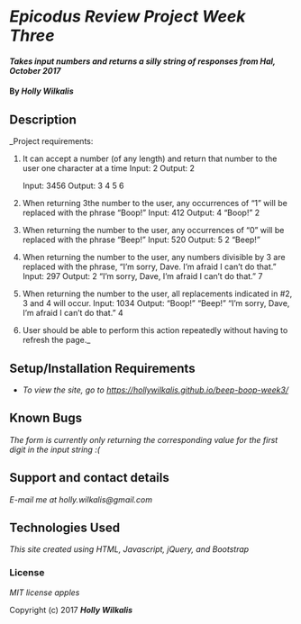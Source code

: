 # _Epicodus Review Project Week Three_

#### _Takes input numbers and returns a silly string of responses from Hal, October 2017_

#### By _Holly Wilkalis_

## Description
_Project requirements:

1) It can accept a number (of any length) and return that number to the user one character at a time
	Input: 	2
	Output: 	2

	Input: 	3456
	Output: 	3
			4
			5
			6

2) When returning 3the number to the user, any occurrences of “1” will be replaced with the phrase “Boop!”
	Input: 	412
	Output: 	4
			“Boop!”
			2


3) When returning the number to the user, any occurrences of “0” will be replaced with the phrase “Beep!”
	Input:		520
	Output: 	5
			2
			“Beep!”

4) When returning the number to the user, any numbers divisible by 3 are replaced with the phrase, “I’m sorry, Dave. I’m afraid I can’t do that.”
	Input: 	297
	Output: 	2
			“I’m sorry, Dave, I’m afraid I can’t do that.”
			7

5) When returning the number to the user, all replacements indicated in #2, 3 and 4 will occur.
	Input: 	1034
	Output:	“Boop!”
			“Beep!”
			“I’m sorry, Dave, I’m afraid I can’t do that.”
			4

6) User should be able to perform this action repeatedly without having to refresh the page._

## Setup/Installation Requirements

* _To view the site, go to https://hollywilkalis.github.io/beep-boop-week3/_


## Known Bugs

_The form is currently only returning the corresponding value for the first digit in the input string :(_

## Support and contact details

_E-mail me at holly.wilkalis@gmail.com_

## Technologies Used

_This site created using HTML, Javascript, jQuery, and Bootstrap_

### License

*MIT license apples*

Copyright (c) 2017 **_Holly Wilkalis_**
